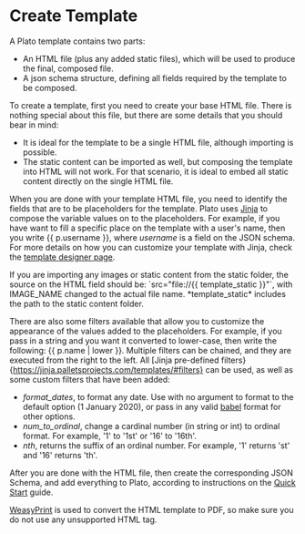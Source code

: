 # Create Template

A Plato template contains two parts:

* An HTML file (plus any added static files), which will be used to produce the final, composed file.
* A json schema structure, defining all fields required by the template to be composed.

To create a template, first you need to create your base HTML file. There is nothing special about this file, but there are
some details that you should bear in mind:

* It is ideal for the template to be a single HTML file, although importing is possible.
* The static content can be imported as well, but composing the template into HTML will not work. For that scenario, it
  is ideal to embed all static content directly on the single HTML file.

When you are done with your template HTML file, you need to identify the fields that are to be placeholders for the template. 
Plato uses [Jinja](https://jinja.palletsprojects.com) to compose the variable values on to the placeholders. For example,
if you have want to fill a specific place on the template with a user's name, then you write {{ p.username }}, where *username*
is a field on the JSON schema. For more details on how you can customize your template with Jinja, check 
the [template designer page](https://jinja.palletsprojects.com/en/3.1.x/templates/).

<aside class="notice">
  If you are importing any images or static content from the static folder, the source on the HTML field should be: 
  `src="file://{{ template_static }}<IMAGE_NAME>"`, with IMAGE_NAME changed to the actual file name. *template_static* includes the path to the static content folder.
</aside>

There are also some filters available that allow you to customize the appearance of the values added to the placeholders. For example, if you pass in a string and you want
it converted to lower-case, then write the following: {{ p.name | lower }}. Multiple filters can be chained, and they are executed from the right to the left.
All [Jinja pre-defined filters}{https://jinja.palletsprojects.com/templates/#filters} can be used, as well as some custom filters that have been added:

* *format_dates*, to format any date. Use with no argument to format to the default option (1 January 2020), or pass in 
  any valid [babel](https://babel.pocoo.org/en/latest/dates.html#date-fields) format for other options. 
* *num_to_ordinal*, change a cardinal number (in string or int) to ordinal format. For example, '1' to '1st' or '16' to '16th'.
* *nth*, returns the suffix of an ordinal number. For example, '1' returns 'st' and '16' returns 'th'.

After you are done with the HTML file, then create the corresponding JSON Schema, and add everything to Plato, according to instructions on the [Quick Start](#add-templates-to-plato) guide.

<aside class="warning">
  <a href="https://weasyprint.org/">WeasyPrint</a> is used to convert the HTML template to PDF, so make sure you do not use any unsupported HTML tag.
</aside>